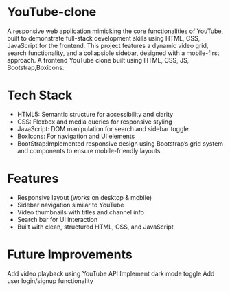 # YouTube-clone
A responsive web application mimicking the core functionalities of YouTube, built to demonstrate full-stack development skills using HTML, CSS, JavaScript for the frontend. This project features a dynamic video grid, search functionality, and a collapsible sidebar, designed with a mobile-first approach.
A frontend YouTube clone built using HTML, CSS, JS, Bootstrap,Boxicons.

# Tech Stack
- HTML5: Semantic structure for accessibility and clarity
- CSS: Flexbox and media queries for responsive styling
- JavaScript: DOM manipulation for search and sidebar toggle
- BoxIcons: For navigation and UI elements
- BootStrap:Implemented responsive design using Bootstrap’s grid system and components to ensure mobile-friendly layouts

# Features
- Responsive layout (works on desktop & mobile)
- Sidebar navigation similar to YouTube
- Video thumbnails with titles and channel info
- Search bar for UI interaction
- Built with clean, structured HTML, CSS, and JavaScript

# Future Improvements
Add video playback using YouTube API
Implement dark mode toggle
Add user login/signup functionality
